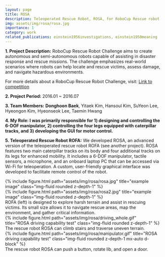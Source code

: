 ```yaml
---
layout: page
title: ROSA
description: Teleoperated Rescue Robot, ROSA, for RoboCup Rescue robot league (Undergraduate Project, 2016)
img: assets/img/rosa/rosa.jpg
importance: 1
category: work
related_publications: einstein1956investigations, einstein1950meaning
---
```


<p><b>1. Project Description:</b> RoboCup Rescue Robot Challenge aims to create autonomous and semi-autonomous robots capable of assisting in disaster response and rescue missions. The challenge emphasizes real-world scenarios where robots can help locate and rescue victims, assess damage, and navigate hazardous environments. </p>

<p>For more details about a RoboCup Rescue Robot Challenge, visit: <a href="https://www.nist.gov/el/intelligent-systems-division-73500/robocuprescue-league-2016">Link to competition</a></p>

<p><b>2. Project Period:</b> 2016.01 ~ 2016.07 </p>
<p><b>3. Team Members:</b> <b>Donghoon Baek</b>, Yitaek Kim, Hansoul Kim, SuYeon Lee, Hyeongon Kim, Hyeonseok Lee, Taemin Hwang </p>
<p><b>4. My Role: I was primarily responsible for 1) designing and controlling the 6-DOF manipulator, 2) controlling the four legs equipped with caterpillar tracks, and 3) developing the GUI for motor control. </b></p>


<b>5. Teleoperated Rescue Robot ROFA:</b> We developed ROSA, an advanced version of the teleoperated rescue robot ROFA (see another project). ROSA features two main caterpillar tracks on its body and four additional tracks on its legs for enhanced mobility. It includes a 6-DOF manipulator, tactile sensors, a microphone, and an onboard laptop PC that can be accessed via Wi-Fi for teleoperation. A custom, user-friendly graphical interface was developed to facilitate remote control of the robot.


<div class="row">
    <div class="col-sm mt-3 mt-md-0">
        {% include figure.html path="assets/img/rosa/rosa.jpg" title="example image" class="img-fluid rounded z-depth-1" %}
    </div>
    <div class="col-sm mt-3 mt-md-0">
        {% include figure.html path="assets/img/rosa/rosa2.jpg" title="example image" class="img-fluid rounded z-depth-1" %}
    </div>
</div>
<div class="caption">
    ROFA (left) is designed to explore harsh terrain and assist in rescuing victims. Its small size allows it to navigate rescue areas, map the environment, and gather critical information.
</div>


<div class="row">
    <div class="col-sm mt-3 mt-md-0">
        {% include figure.html path="assets/img/rosa/driving_whole.gif" title="ROSA driving capability test" class="img-fluid rounded z-depth-1" %}
    </div>
</div>
<div class="caption">
    The rescue robot ROSA can climb stairs and traverse uneven terrain.
</div>


<div class="row justify-content-center">
    <div class="col-sm mt-3 mt-md-0 text-center">
        {% include figure.html path="assets/img/rosa/manipulator.gif" title="ROSA driving capability test" class="img-fluid rounded z-depth-1 mx-auto d-block" %}
    </div>
</div>
<div class="caption text-center">
    The rescue robot ROSA can push a button, rotate lib, and open a door.
</div>
